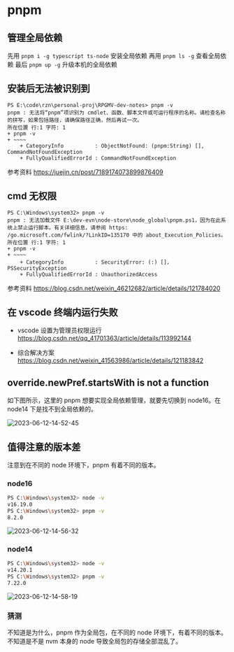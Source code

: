 # pnpm

## 管理全局依赖

先用 `pnpm i -g typescript ts-node` 安装全局依赖
再用 `pnpm ls -g` 查看全局依赖
最后 `pnpm up -g` 升级本机的全局依赖

## 安装后无法被识别到

```
PS E:\code\rzn\personal-proj\RPGMV-dev-notes> pnpm -v
pnpm : 无法将“pnpm”项识别为 cmdlet、函数、脚本文件或可运行程序的名称。请检查名称的拼写，如果包括路径，请确保路径正确，然后再试一次。
所在位置 行:1 字符: 1
+ pnpm -v
+ ~~~~
    + CategoryInfo          : ObjectNotFound: (pnpm:String) [], CommandNotFoundException
    + FullyQualifiedErrorId : CommandNotFoundException
```

参考资料 https://juejin.cn/post/7189174073899876409

## cmd 无权限

```
PS C:\Windows\system32> pnpm -v
pnpm : 无法加载文件 E:\dev-evn\node-store\node_global\pnpm.ps1，因为在此系统上禁止运行脚本。有关详细信息，请参阅 https:
/go.microsoft.com/fwlink/?LinkID=135170 中的 about_Execution_Policies。
所在位置 行:1 字符: 1
+ pnpm -v
+ ~~~~
    + CategoryInfo          : SecurityError: (:) []，PSSecurityException
    + FullyQualifiedErrorId : UnauthorizedAccess
```

参考资料 https://blog.csdn.net/weixin_46212682/article/details/121784020

## 在 vscode 终端内运行失败

- vscode 设置为管理员权限运行
  https://blog.csdn.net/qq_41701363/article/details/113992144

- 综合解决方案
  https://blog.csdn.net/weixin_41563986/article/details/121183842

## override.newPref.startsWith is not a function

如下图所示，这里的 pnpm 想要实现全局依赖管理，就要先切换到 node16。在 node14 下是找不到全局依赖的。

![2023-06-12-14-52-45](https://cdn.jsdelivr.net/gh/RuanZhongNan/img-store/img/2023-06-12-14-52-45.png)

## 值得注意的版本差

注意到在不同的 node 环境下，pnpm 有着不同的版本。

### node16

```bash
PS C:\Windows\system32> node -v
v16.19.0
PS C:\Windows\system32> pnpm -v
8.2.0
```

![2023-06-12-14-56-32](https://cdn.jsdelivr.net/gh/RuanZhongNan/img-store/img/2023-06-12-14-56-32.png)

### node14

```bash
PS C:\Windows\system32> node -v
v14.20.1
PS C:\Windows\system32> pnpm -v
7.22.0
```

![2023-06-12-14-58-19](https://cdn.jsdelivr.net/gh/RuanZhongNan/img-store/img/2023-06-12-14-58-19.png)

### 猜测

不知道是为什么，pnpm 作为全局包，在不同的 node 环境下，有着不同的版本。不知道是不是 nvm 本身的 node 导致全局包的存储全部混乱了。
